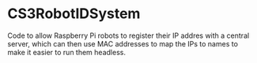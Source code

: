 # CS3RobotIDSystem

Code to allow Raspberry Pi robots to register their IP addres with a central server, which can then use MAC addresses to map the IPs to names to make it easier to run them headless. 

